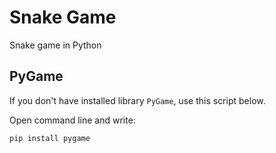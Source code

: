 # Snake Game

Snake game in Python

## PyGame

If you don't have installed library `PyGame`, use this script below.

Open command line and write:

`pip install pygame`